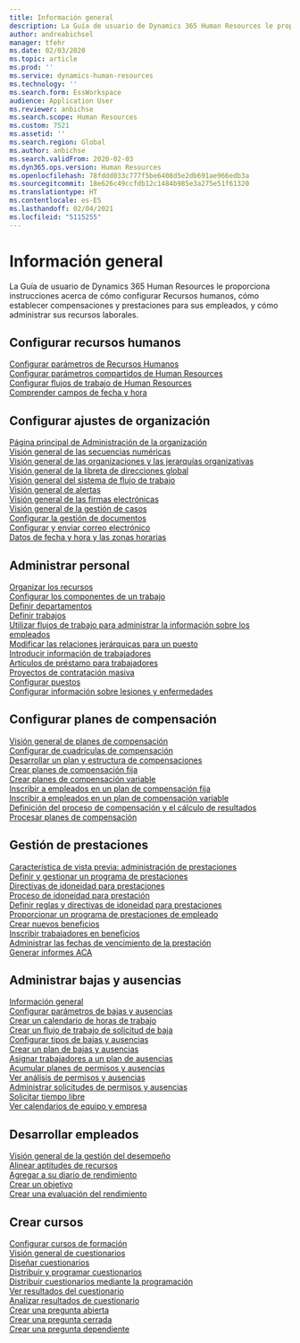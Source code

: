 ```yaml
---
title: Información general
description: La Guía de usuario de Dynamics 365 Human Resources le proporciona instrucciones acerca de cómo configurar Recursos humanos, cómo establecer compensaciones y prestaciones para sus empleados, y cómo administrar sus recursos laborales.
author: andreabichsel
manager: tfehr
ms.date: 02/03/2020
ms.topic: article
ms.prod: ''
ms.service: dynamics-human-resources
ms.technology: ''
ms.search.form: EssWorkspace
audience: Application User
ms.reviewer: anbichse
ms.search.scope: Human Resources
ms.custom: 7521
ms.assetid: ''
ms.search.region: Global
ms.author: anbichse
ms.search.validFrom: 2020-02-03
ms.dyn365.ops.version: Human Resources
ms.openlocfilehash: 78fddd033c777f5be6408d5e2db691ae966edb3a
ms.sourcegitcommit: 18e626c49ccfdb12c1484b985e3a275e51f61320
ms.translationtype: HT
ms.contentlocale: es-ES
ms.lasthandoff: 02/04/2021
ms.locfileid: "5115255"
---
```

# <a name="overview"></a>Información general

La Guía de usuario de Dynamics 365 Human Resources le proporciona instrucciones acerca de cómo configurar Recursos humanos, cómo establecer compensaciones y prestaciones para sus empleados, y cómo administrar sus recursos laborales.

## <a name="set-up-human-resources"></a>Configurar recursos humanos

[Configurar parámetros de Recursos Humanos](hr-setup-parameters.md)</br>
[Configurar parámetros compartidos de Human Resources](hr-setup-shared-parameters.md)</br>
[Configurar flujos de trabajo de Human Resources](hr-setup-workflows.md)</br>
[Comprender campos de fecha y hora](hr-setup-date-time-fields.md)</br>

## <a name="configure-organization-settings"></a>Configurar ajustes de organización

[Página principal de Administración de la organización](../fin-ops-core/fin-ops/organization-administration/organization-administration-home-page.md?toc=/dynamics365/human-resources/toc.json)</br>
[Visión general de las secuencias numéricas](../fin-ops-core/fin-ops/organization-administration/number-sequence-overview.md?toc=/dynamics365/human-resources/toc.json)</br>
[Visión general de las organizaciones y las jerarquías organizativas](../fin-ops-core/fin-ops/organization-administration/organizations-organizational-hierarchies.md?toc=/dynamics365/human-resources/toc.json)</br>
[Visión general de la libreta de direcciones global](../fin-ops-core/fin-ops/organization-administration/overview-global-address-book.md?toc=/dynamics365/human-resources/toc.json)</br>
[Visión general del sistema de flujo de trabajo](../fin-ops-core/fin-ops/organization-administration/overview-workflow-system.md?toc=/dynamics365/human-resources/toc.json)</br>
[Visión general de alertas](../fin-ops-core/fin-ops/get-started/alerts-overview.md?toc=/dynamics365/human-resources/toc.json)</br>
[Visión general de las firmas electrónicas](../fin-ops-core/fin-ops/organization-administration/electronic-signature-overview.md?toc=/dynamics365/human-resources/toc.json)</br>
[Visión general de la gestión de casos](../fin-ops-core/fin-ops/organization-administration/cases.md?toc=/dynamics365/human-resources/toc.json)</br>
[Configurar la gestión de documentos](../fin-ops-core/fin-ops/organization-administration/configure-document-management.md?toc=/dynamics365/human-resources/toc.json)</br>
[Configurar y enviar correo electrónico](../fin-ops-core/fin-ops/organization-administration/configure-email.md?toc=/dynamics365/human-resources/toc.json)</br>
[Datos de fecha y hora y las zonas horarias](../fin-ops-core/fin-ops/organization-administration/date-time-zones.md?toc=/dynamics365/human-resources/toc.json)</br>

## <a name="manage-personnel"></a>Administrar personal

[Organizar los recursos](hr-personnel-departments-jobs-positions.md)</br>
[Configurar los componentes de un trabajo](hr-personnel-jobs.md)</br>
[Definir departamentos](hr-personnel-define-departments.md)</br>
[Definir trabajos](hr-personnel-define-jobs.md)</br>
[Utilizar flujos de trabajo para administrar la información sobre los empleados](hr-workflow-manage-employee-information.md)</br>
[Modificar las relaciones jerárquicas para un puesto](hr-personnel-modify-reporting-relationships-position.md)</br>
[Introducir información de trabajadores](hr-personnel-enter-worker-information.md)</br>
[Artículos de préstamo para trabajadores](hr-personnel-loan-item-worker.md)</br>
[Proyectos de contratación masiva](hr-personnel-mass-hire-projects.md)</br>
[Configurar puestos](hr-personnel-set-up-positions.md)</br>
[Configurar información sobre lesiones y enfermedades](hr-personnel-set-up-injury-illness-information.md)</br>

## <a name="set-up-compensation-plans"></a>Configurar planes de compensación

[Visión general de planes de compensación](hr-compensation-overview.md)</br>
[Configurar de cuadrículas de compensación](hr-compensation-grids.md)</br>
[Desarrollar un plan y estructura de compensaciones](hr-compensation-structure.md)</br>
[Crear planes de compensación fija](hr-compensation-fixed-plans.md)</br>
[Crear planes de compensación variable](hr-compensation-variable-plans.md)</br>
[Inscribir a empleados en un plan de compensación fija](hr-compensation-enroll-employees-fixed.md)</br>
[Inscribir a empleados en un plan de compensación variable](hr-compensation-enroll-employees-variable.md)</br>
[Definición del proceso de compensación y el cálculo de resultados](hr-compensation-define-process.md)</br>
[Procesar planes de compensación](hr-compensation-process.md)</br>

## <a name="manage-benefits"></a>Gestión de prestaciones

[Característica de vista previa: administración de prestaciones](hr-benefits-management-overview.md)</br>
[Definir y gestionar un programa de prestaciones](hr-benefits-manage-program.md)</br>
[Directivas de idoneidad para prestaciones](hr-benefits-eligibility-policies.md)</br>
[Proceso de idoneidad para prestación](hr-benefits-eligibility-process.md)</br>
[Definir reglas y directivas de idoneidad para prestaciones](hr-benefits-define-eligibility-rules.md)</br>
[Proporcionar un programa de prestaciones de empleado](hr-benefits-deliver-employee-benefits-program.md)</br>
[Crear nuevos beneficios](hr-benefits-create.md)</br>
[Inscribir trabajadores en beneficios](hr-benefits-enroll-workers.md)</br>
[Administrar las fechas de vencimiento de la prestación](hr-benefits-expiration-dates.md)</br>
[Generar informes ACA](hr-benefits-aca-reports.md)</br>

## <a name="manage-leave-and-absence"></a>Administrar bajas y ausencias

[Información general](hr-leave-and-absence-overview.md)</br>
[Configurar parámetros de bajas y ausencias](hr-leave-and-absence-parameters.md)</br>
[Crear un calendario de horas de trabajo](hr-leave-and-absence-working-time-calendar.md)</br>
[Crear un flujo de trabajo de solicitud de baja](hr-leave-and-absence-workflow.md)</br>
[Configurar tipos de bajas y ausencias](hr-leave-and-absence-types.md)</br>
[Crear un plan de bajas y ausencias](hr-leave-and-absence-plans.md)</br>
[Asignar trabajadores a un plan de ausencias](hr-leave-and-absence-enroll.md)</br>
[Acumular planes de permisos y ausencias](hr-leave-and-absence-accrue.md)</br>
[Ver análisis de permisos y ausencias](hr-leave-and-absence-analytics.md)</br>
[Administrar solicitudes de permisos y ausencias](hr-employee-self-service-manage-requests.md)</br>
[Solicitar tiempo libre](hr-employee-self-service-request-time-off.md)</br>
[Ver calendarios de equipo y empresa](hr-employee-self-service-calendar.md)</br>

## <a name="develop-employees"></a>Desarrollar empleados

[Visión general de la gestión del desempeño](hr-develop-performance-management-overview.md)</br>
[Alinear aptitudes de recursos](hr-develop-skills.md)</br>
[Agregar a su diario de rendimiento](hr-develop-add-performance-journal.md)</br>
[Crear un objetivo](hr-develop-create-goal.md)</br>
[Crear una evaluación del rendimiento](hr-develop-create-performance-review.md)</br>

## <a name="create-courses"></a>Crear cursos

[Configurar cursos de formación](hr-learning-courses.md)</br>
[Visión general de cuestionarios](hr-learning-questionnaires.md)</br>
[Diseñar cuestionarios](hr-learning-design-questionnaires.md)</br>
[Distribuir y programar cuestionarios](hr-learning-distribute-questionnaires.md)</br>
[Distribuir cuestionarios mediante la programación](hr-learning-distribute-questionnaires-scheduling.md)</br>
[Ver resultados del cuestionario](hr-learning-evaluate-questionnaire-results.md)</br>
[Analizar resultados de cuestionario](hr-learning-analyze-questionnaire-results.md)</br>
[Crear una pregunta abierta](hr-learning-create-open-ended-question.md)</br>
[Crear una pregunta cerrada](hr-learning-create-closed-ended-question.md)</br>
[Crear una pregunta dependiente](hr-learning-depending-question.md)</br>



